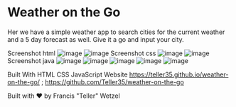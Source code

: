 # Weather on the Go
Her we have a simple weather app to search cities for the current weather and a 5 day forecast as well.
Give it a go and input your city.

Screenshot html
![image](https://user-images.githubusercontent.com/79383305/116014211-64191980-a5f1-11eb-9080-37cd2e5be115.png)
![image](https://user-images.githubusercontent.com/79383305/116014222-6bd8be00-a5f1-11eb-9ed6-fe480c4e4b43.png)
Screenshot css
![image](https://user-images.githubusercontent.com/79383305/116014230-7abf7080-a5f1-11eb-83f5-6a4f57f7e24f.png)
![image](https://user-images.githubusercontent.com/79383305/116014234-801cbb00-a5f1-11eb-9049-9ae7ea585641.png)
Screenshot java
![image](https://user-images.githubusercontent.com/79383305/116014241-8dd24080-a5f1-11eb-9f28-081a4f88fc2c.png)
![image](https://user-images.githubusercontent.com/79383305/116014247-97f43f00-a5f1-11eb-9165-5710cf612bab.png)
![image](https://user-images.githubusercontent.com/79383305/116014251-9fb3e380-a5f1-11eb-82e2-d28bd72b4c4f.png)
![image](https://user-images.githubusercontent.com/79383305/116014257-a8a4b500-a5f1-11eb-8fb8-e5468eb3429e.png)
![image](https://user-images.githubusercontent.com/79383305/116014266-b22e1d00-a5f1-11eb-9fb2-e6a22b849607.png)


Built With HTML CSS JavaScript Website https://teller35.github.io/weather-on-the-go/ ; https://github.com/Teller35/weather-on-the-go

Built with ❤️ by Francis "Teller" Wetzel